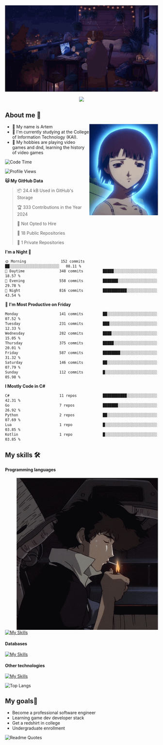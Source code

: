 <div align="center">
  <p>
    <img src="assets/lo-fi.gif">
  </p>
  <p>
    <img src="https://readme-typing-svg.herokuapp.com?color=%2336BCF7&lines=Welcome-to-my-profile&center=true&width=380&height=50&duration=4000&pause=1000">
  </p>
</div>

<div>
  <h2>About me 🚀</h2>
   <div align="center">
    <img src="assets/lain2.gif" align="right" height="300px">
  </div>
  <ul>
    <li>👨 My name is Artem</li>
    <li>🌱 I'm currently studying at the College of Information Technology (KAI).</li>
    <li>👾 My hobbies are playing video games and dnd, learning the history of video games </li>
  </ul>
</div>


<!--START_SECTION:waka-->
![Code Time](http://img.shields.io/badge/Code%20Time-215%20hrs%2036%20mins-blue)

![Profile Views](http://img.shields.io/badge/Profile%20Views-0-blue)

**🐱 My GitHub Data** 

> 📦 24.4 kB Used in GitHub's Storage 
 > 
> 🏆 333 Contributions in the Year 2024
 > 
> 🚫 Not Opted to Hire
 > 
> 📜 18 Public Repositories 
 > 
> 🔑 1 Private Repositories 
 > 
**I'm a Night 🦉** 

```text
🌞 Morning                152 commits         ██░░░░░░░░░░░░░░░░░░░░░░░   08.11 % 
🌆 Daytime                348 commits         █████░░░░░░░░░░░░░░░░░░░░   18.57 % 
🌃 Evening                558 commits         ███████░░░░░░░░░░░░░░░░░░   29.78 % 
🌙 Night                  816 commits         ███████████░░░░░░░░░░░░░░   43.54 % 
```
📅 **I'm Most Productive on Friday** 

```text
Monday                   141 commits         ██░░░░░░░░░░░░░░░░░░░░░░░   07.52 % 
Tuesday                  231 commits         ███░░░░░░░░░░░░░░░░░░░░░░   12.33 % 
Wednesday                282 commits         ████░░░░░░░░░░░░░░░░░░░░░   15.05 % 
Thursday                 375 commits         █████░░░░░░░░░░░░░░░░░░░░   20.01 % 
Friday                   587 commits         ████████░░░░░░░░░░░░░░░░░   31.32 % 
Saturday                 146 commits         ██░░░░░░░░░░░░░░░░░░░░░░░   07.79 % 
Sunday                   112 commits         █░░░░░░░░░░░░░░░░░░░░░░░░   05.98 % 
```


**I Mostly Code in C#** 

```text
C#                       11 repos            ███████████░░░░░░░░░░░░░░   42.31 % 
Go                       7 repos             ███████░░░░░░░░░░░░░░░░░░   26.92 % 
Python                   2 repos             ██░░░░░░░░░░░░░░░░░░░░░░░   07.69 % 
Lua                      1 repo              █░░░░░░░░░░░░░░░░░░░░░░░░   03.85 % 
Kotlin                   1 repo              █░░░░░░░░░░░░░░░░░░░░░░░░   03.85 % 
```




<!--END_SECTION:waka-->

## My skills 🛠️
#### Programming languages
<div align="center">
  <img src="assets/bebop_smoke.gif" align="right" height="500px">
</div>


[![My Skills](https://skillicons.dev/icons?i=go,cs,python)](https://skillicons.dev)
#### Databases
[![My Skills](https://skillicons.dev/icons?i=mysql,mongodb,postgres)](https://skillicons.dev)
#### Other technologies
[![My Skills](https://skillicons.dev/icons?i=unity,docker,git,wasm,githubactions,kafka)](https://skillicons.dev)

![Top Langs](https://github-readme-stats.vercel.app/api/top-langs/?username=nifle3&layout=compact&theme=nord)


## My goals🚀
- Become a professional software engineer
- Learning game dev developer stack
- Get a redshirt in college
- Undergraduate enrollment

![Readme Quotes](https://quotes-github-readme.vercel.app/api?type=horizontal&theme=nord) 
